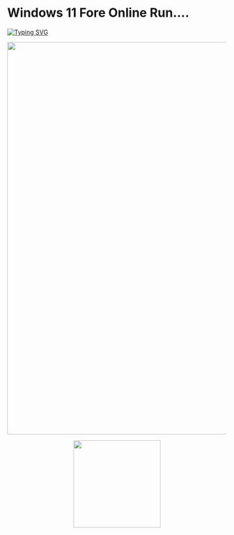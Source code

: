 # Windows 11 Fore Online Run....

[![Typing SVG](https://readme-typing-svg.herokuapp.com?color=FFFFFF&lines=-%3E+Windows+11+For+Online)](https://git.io/typing-svg)

<p align="center"><a href="https://win11.blueedge.me/"><img src="https://c4.wallpaperflare.com/wallpaper/945/179/586/windows-11-simple-microsoft-hd-wallpaper-preview.jpg" width="900"></a></p>

<p align="center"><a href="https://win11.blueedge.me/"><img src="https://telegra.ph/file/39925b794a3fe861f393d.jpg" width="200"></a></p>
